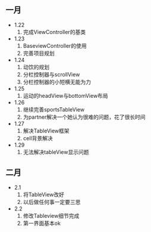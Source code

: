 ## 一月
- 1.22
  1. 完成ViewController的基类    
- 1.23
  1. BaseviewController的使用
  2. 完善项目规划
- 1.24
  1. 动饮的规划
  2. 分栏控制器与scrollView
  3. 分栏控制器的小短横无能为力
- 1.25
  1. 运动的headView与bottomView布局
- 1.26
  1. 继续完善sportsTableView
  2. 为partner解决一个她认为很难的问题，花了很长时间
- 1.27
  1. 解决TableView框架
  2. cell背景解决
- 1.29
  1. 无法解决tableView显示问题



## 二月

- 2.1
  1. 将TableView改好
  2. 以后做任何事一定要三思
- 2.2
  1. 修改Tableview细节完成
  2. 第一界面基本ok
